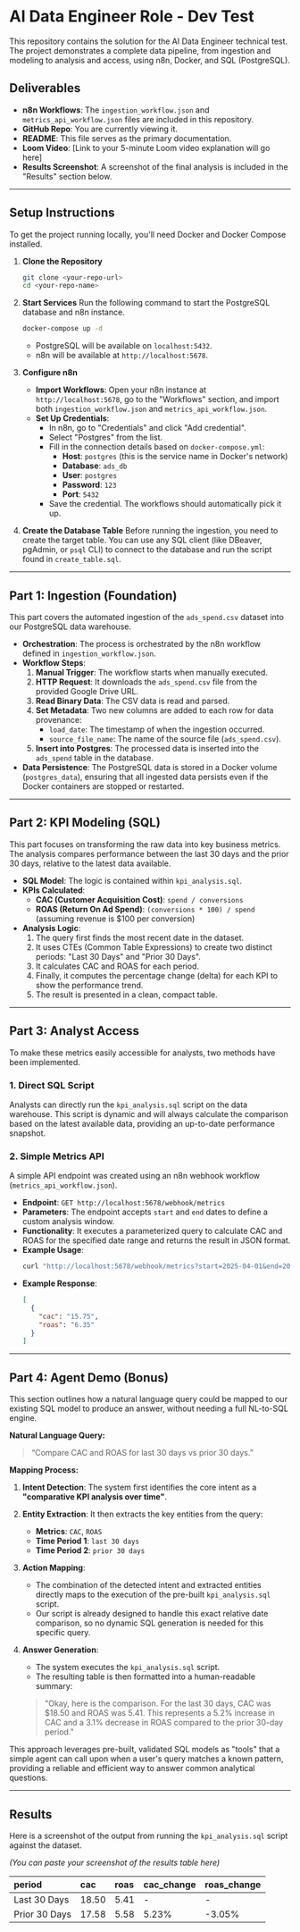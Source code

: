 # AI Data Engineer Role - Dev Test

This repository contains the solution for the AI Data Engineer technical test. The project demonstrates a complete data pipeline, from ingestion and modeling to analysis and access, using n8n, Docker, and SQL (PostgreSQL).

## Deliverables

* **n8n Workflows**: The `ingestion_workflow.json` and `metrics_api_workflow.json` files are included in this repository.
* **GitHub Repo**: You are currently viewing it.
* **README**: This file serves as the primary documentation.
* **Loom Video**: [Link to your 5-minute Loom video explanation will go here]
* **Results Screenshot**: A screenshot of the final analysis is included in the "Results" section below.

---

## Setup Instructions

To get the project running locally, you'll need Docker and Docker Compose installed.

1.  **Clone the Repository**
    ```bash
    git clone <your-repo-url>
    cd <your-repo-name>
    ```

2.  **Start Services**
    Run the following command to start the PostgreSQL database and n8n instance.
    ```bash
    docker-compose up -d
    ```
    - PostgreSQL will be available on `localhost:5432`.
    - n8n will be available at `http://localhost:5678`.

3.  **Configure n8n**
    -   **Import Workflows**: Open your n8n instance at `http://localhost:5678`, go to the "Workflows" section, and import both `ingestion_workflow.json` and `metrics_api_workflow.json`.
    -   **Set Up Credentials**:
        - In n8n, go to "Credentials" and click "Add credential".
        - Select "Postgres" from the list.
        - Fill in the connection details based on `docker-compose.yml`:
            - **Host**: `postgres` (this is the service name in Docker's network)
            - **Database**: `ads_db`
            - **User**: `postgres`
            - **Password**: `123`
            - **Port**: `5432`
        - Save the credential. The workflows should automatically pick it up.

4.  **Create the Database Table**
    Before running the ingestion, you need to create the target table. You can use any SQL client (like DBeaver, pgAdmin, or `psql` CLI) to connect to the database and run the script found in `create_table.sql`.

---

## Part 1: Ingestion (Foundation)

This part covers the automated ingestion of the `ads_spend.csv` dataset into our PostgreSQL data warehouse.

-   **Orchestration**: The process is orchestrated by the n8n workflow defined in `ingestion_workflow.json`.
-   **Workflow Steps**:
    1.  **Manual Trigger**: The workflow starts when manually executed.
    2.  **HTTP Request**: It downloads the `ads_spend.csv` file from the provided Google Drive URL.
    3.  **Read Binary Data**: The CSV data is read and parsed.
    4.  **Set Metadata**: Two new columns are added to each row for data provenance:
        -   `load_date`: The timestamp of when the ingestion occurred.
        -   `source_file_name`: The name of the source file (`ads_spend.csv`).
    5.  **Insert into Postgres**: The processed data is inserted into the `ads_spend` table in the database.
-   **Data Persistence**: The PostgreSQL data is stored in a Docker volume (`postgres_data`), ensuring that all ingested data persists even if the Docker containers are stopped or restarted.

---

## Part 2: KPI Modeling (SQL)

This part focuses on transforming the raw data into key business metrics. The analysis compares performance between the last 30 days and the prior 30 days, relative to the latest data available.

-   **SQL Model**: The logic is contained within `kpi_analysis.sql`.
-   **KPIs Calculated**:
    -   **CAC (Customer Acquisition Cost)**: `spend / conversions`
    -   **ROAS (Return On Ad Spend)**: `(conversions * 100) / spend` (assuming revenue is $100 per conversion)
-   **Analysis Logic**:
    1.  The query first finds the most recent date in the dataset.
    2.  It uses CTEs (Common Table Expressions) to create two distinct periods: "Last 30 Days" and "Prior 30 Days".
    3.  It calculates CAC and ROAS for each period.
    4.  Finally, it computes the percentage change (delta) for each KPI to show the performance trend.
    5.  The result is presented in a clean, compact table.

---

## Part 3: Analyst Access

To make these metrics easily accessible for analysts, two methods have been implemented.

### 1. Direct SQL Script

Analysts can directly run the `kpi_analysis.sql` script on the data warehouse. This script is dynamic and will always calculate the comparison based on the latest available data, providing an up-to-date performance snapshot.

### 2. Simple Metrics API

A simple API endpoint was created using an n8n webhook workflow (`metrics_api_workflow.json`).

-   **Endpoint**: `GET http://localhost:5678/webhook/metrics`
-   **Parameters**: The endpoint accepts `start` and `end` dates to define a custom analysis window.
-   **Functionality**: It executes a parameterized query to calculate CAC and ROAS for the specified date range and returns the result in JSON format.
-   **Example Usage**:
    ```bash
    curl "http://localhost:5678/webhook/metrics?start=2025-04-01&end=2025-05-31"
    ```
-   **Example Response**:
    ```json
    [
      {
        "cac": "15.75",
        "roas": "6.35"
      }
    ]
    ```

---

## Part 4: Agent Demo (Bonus)

This section outlines how a natural language query could be mapped to our existing SQL model to produce an answer, without needing a full NL-to-SQL engine.

**Natural Language Query:**
> “Compare CAC and ROAS for last 30 days vs prior 30 days.”

**Mapping Process:**

1.  **Intent Detection**: The system first identifies the core intent as a **"comparative KPI analysis over time"**.

2.  **Entity Extraction**: It then extracts the key entities from the query:
    -   **Metrics**: `CAC`, `ROAS`
    -   **Time Period 1**: `last 30 days`
    -   **Time Period 2**: `prior 30 days`

3.  **Action Mapping**:
    - The combination of the detected intent and extracted entities directly maps to the execution of the pre-built `kpi_analysis.sql` script.
    - Our script is already designed to handle this exact relative date comparison, so no dynamic SQL generation is needed for this specific query.

4.  **Answer Generation**:
    - The system executes the `kpi_analysis.sql` script.
    - The resulting table is then formatted into a human-readable summary:
    > "Okay, here is the comparison. For the last 30 days, CAC was $18.50 and ROAS was 5.41. This represents a 5.2% increase in CAC and a 3.1% decrease in ROAS compared to the prior 30-day period."

This approach leverages pre-built, validated SQL models as "tools" that a simple agent can call upon when a user's query matches a known pattern, providing a reliable and efficient way to answer common analytical questions.

---

## Results

Here is a screenshot of the output from running the `kpi_analysis.sql` script against the dataset.

*(You can paste your screenshot of the results table here)*

| **period** | **cac** | **roas** | **cac_change** | **roas_change** | 
| :--- | :--- | :--- | :--- | :--- |
| Last 30 Days | 18.50 | 5.41 | - | - | 
| Prior 30 Days | 17.58 | 5.58 | 5.23% | -3.05% |